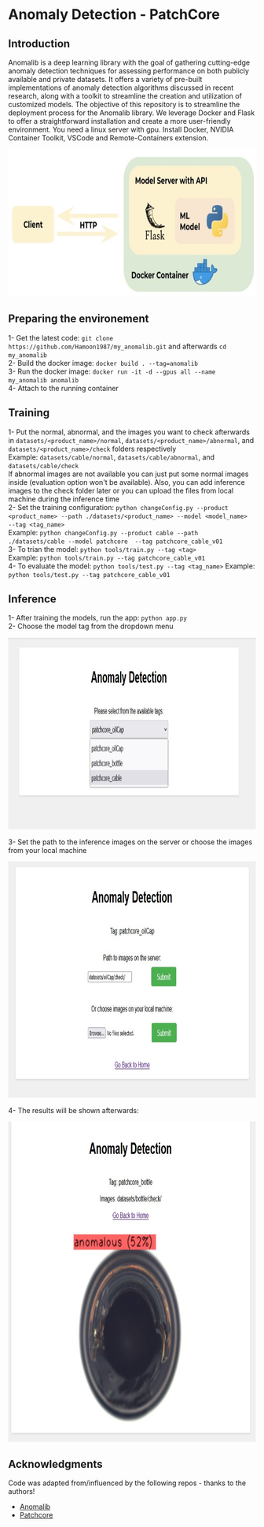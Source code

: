 # Anomaly Detection - PatchCore

## Introduction
Anomalib is a deep learning library with the goal of gathering cutting-edge anomaly detection techniques for assessing performance on both publicly available and private datasets. It offers a variety of pre-built implementations of anomaly detection algorithms discussed in recent research, along with a toolkit to streamline the creation and utilization of customized models. The objective of this repository is to streamline the deployment process for the Anomalib library. We leverage Docker and Flask to offer a straightforward installation and create a more user-friendly environment. You need a linux server with gpu. Install Docker, NVIDIA Container Toolkit, VSCode and Remote-Containers extension. 
 
<p align="center">
	<img width="750" height="300" src="media/technology_used.jpg">
</p>

## Preparing the environement  
1- Get the latest code: ```git clone https://github.com/Hamoon1987/my_anomalib.git``` and afterwards ```cd my_anomalib```    
2- Build the docker image: ```docker build . --tag=anomalib```  
3- Run the docker image: ```docker run -it -d --gpus all --name my_anomalib anomalib```  
4- Attach to the running container  
  
## Training
1- Put the normal, abnormal, and the images you want to check afterwards in ```datasets/<product_name>/normal```, ```datasets/<product_name>/abnormal```, and ```datasets/<product_name>/check``` folders respectively   
Example: ```datasets/cable/normal```, ```datasets/cable/abnormal```, and ```datasets/cable/check```  
If abnormal images are not available you can just put some normal images inside (evaluation option won't be available). Also, you can add inference images to the check folder later or you can upload the files from local machine during the inference time  
2- Set the training configuration: ```python changeConfig.py --product <product_name> --path ./datasets/<product_name> --model <model_name>  --tag <tag_name>```  
Example: ```python changeConfig.py --product cable --path ./datasets/cable --model patchcore  --tag patchcore_cable_v01```  
3- To trian the model: ```python tools/train.py --tag <tag>```  
Example: ```python tools/train.py --tag patchcore_cable_v01```  
4- To evaluate the model: ```python tools/test.py --tag <tag_name>``` 
Example:  ```python tools/test.py --tag patchcore_cable_v01```  

## Inference
1- After training the models, run the app: ```python app.py```  
2- Choose the model tag from the dropdown menu  
<p align="center">
	<img width="950" height="390" src="media/first.jpg">
</p>
3- Set the path to the inference images on the server or choose the images from your local machine   
<p align="center">
	<img width="890" height="480" src="media/second.jpg">
</p>
4- The results will be shown afterwards:  
<p align="center">
	<img width="870" height="650" src="media/third.jpg">
</p>

## Acknowledgments
Code was adapted from/influenced by the following repos - thanks to the authors!
- [Anomalib](https://github.com/openvinotoolkit/anomalib)
- [Patchcore](https://github.com/amazon-science/patchcore-inspection)

